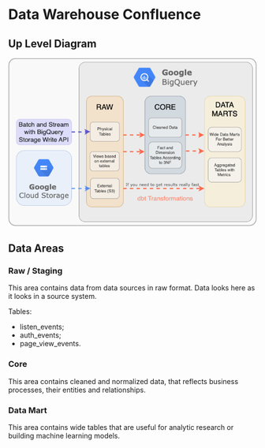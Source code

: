 # Data Warehouse Confluence 

## Up Level Diagram

![plot](./dwh.png)

## Data Areas

### Raw / Staging 

This area contains data from data sources in raw format. Data looks here as it looks in a source system.

Tables: 
- listen_events;
- auth_events;
- page_view_events.

### Core

This area contains cleaned and normalized data, that reflects business processes, their entities and relationships. 

### Data Mart

This area contains wide tables that are useful for analytic research or building machine learning models.

